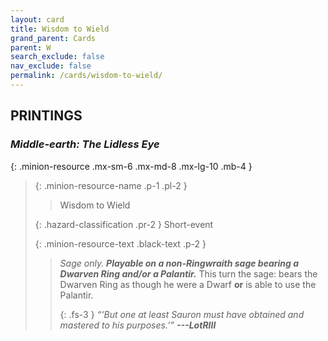 ```yaml
---
layout: card
title: Wisdom to Wield
grand_parent: Cards
parent: W
search_exclude: false
nav_exclude: false
permalink: /cards/wisdom-to-wield/
---
```


## PRINTINGS


### _Middle-earth: The Lidless Eye_

{: .minion-resource .mx-sm-6 .mx-md-8 .mx-lg-10 .mb-4 }
> {: .minion-resource-name .p-1 .pl-2 }
> > <div class="hazard-mp"></div>
> > <div class="card-name">Wisdom to Wield</div>
>
> {: .hazard-classification .pr-2 }
> Short-event
>
> {: .minion-resource-text .black-text .p-2 }
> > _Sage only._ ***Playable on a non-Ringwraith sage bearing a Dwarven Ring and/or a Palantir.*** This turn the sage: bears the Dwarven Ring as though he were a Dwarf **or** is able to use the Palantir.   
> > 
> > {: .fs-3 } 
> > _“‘But one at least Sauron must have obtained and mastered to his purposes.’”_ ***---&#65279;LotRIII*** 
> 
